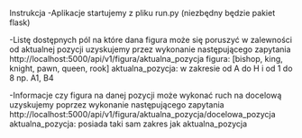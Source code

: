 Instrukcja
-Aplikacje startujemy z pliku run.py (niezbędny będzie pakiet flask)

-Listę dostępnych pól na które dana figura może się poruszyć w zalewności od aktualnej pozycji uzyskujemy przez wykonanie następującego zapytania 
http://localhost:5000/api/v1/figura/aktualna_pozycja
figura: [bishop, king, knight, pawn, queen, rook]
aktualna_pozycja: w zakresie od A do H i od 1 do 8 np. A1, B4 

-Informacje czy figura na danej pozycji może wykonać ruch na docelową uzyskujemy poprzez wykonanie następującego zapytania
http://localhost:5000/api/v1/figura/aktualna_pozycja/docelowa_pozycja
aktualna_pozycja: posiada taki sam zakres jak aktualna_pozycja

